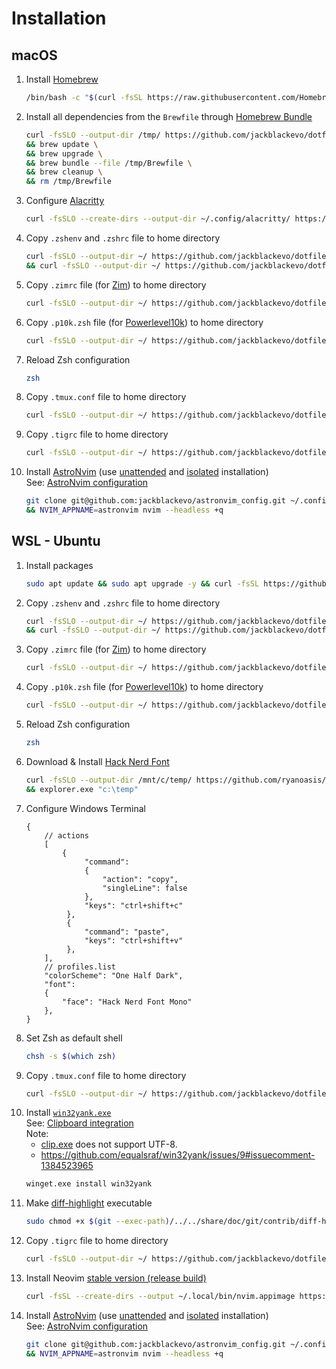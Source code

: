 # Installation

## macOS

1. Install [Homebrew](https://brew.sh/)
   ```bash
   /bin/bash -c "$(curl -fsSL https://raw.githubusercontent.com/Homebrew/install/HEAD/install.sh)"
   ```
2. Install all dependencies from the `Brewfile` through [Homebrew Bundle](https://docs.brew.sh/Manpage#bundle-subcommand)
   ```bash
   curl -fsSLO --output-dir /tmp/ https://github.com/jackblackevo/dotfiles/raw/main/macOS/Brewfile \
   && brew update \
   && brew upgrade \
   && brew bundle --file /tmp/Brewfile \
   && brew cleanup \
   && rm /tmp/Brewfile
   ```
3. Configure [Alacritty](https://alacritty.org/)
   ```bash
   curl -fsSLO --create-dirs --output-dir ~/.config/alacritty/ https://github.com/jackblackevo/dotfiles/raw/main/macOS/.config/alacritty/alacritty.toml
   ```
4. Copy `.zshenv` and `.zshrc` file to home directory
   ```bash
   curl -fsSLO --output-dir ~/ https://github.com/jackblackevo/dotfiles/raw/main/macOS/.zshenv \
   && curl -fsSLO --output-dir ~/ https://github.com/jackblackevo/dotfiles/raw/main/macOS/.zshrc
   ```
5. Copy `.zimrc` file (for [Zim](https://zimfw.sh/)) to home directory
   ```bash
   curl -fsSLO --output-dir ~/ https://github.com/jackblackevo/dotfiles/raw/main/macOS/.zimrc
   ```
6. Copy `.p10k.zsh` file (for [Powerlevel10k](https://github.com/romkatv/powerlevel10k)) to home directory
   ```bash
   curl -fsSLO --output-dir ~/ https://github.com/jackblackevo/dotfiles/raw/main/.p10k.zsh
   ```
7. Reload Zsh configuration
   ```bash
   zsh
   ```
8. Copy `.tmux.conf` file to home directory
   ```bash
   curl -fsSLO --output-dir ~/ https://github.com/jackblackevo/dotfiles/raw/main/.tmux.conf
   ```
9. Copy `.tigrc` file to home directory
   ```bash
   curl -fsSLO --output-dir ~/ https://github.com/jackblackevo/dotfiles/raw/main/macOS/.tigrc
   ```
10. Install [AstroNvim](https://astronvim.com/) (use [unattended](https://docs.astronvim.com/reference/alt_install/#unattended-installation) and [isolated](https://docs.astronvim.com/reference/alt_install/#isolated-installation) installation)  
    See: [AstroNvim configuration](https://github.com/jackblackevo/astronvim_config)
    ```bash
    git clone git@github.com:jackblackevo/astronvim_config.git ~/.config/astronvim \
    && NVIM_APPNAME=astronvim nvim --headless +q
    ```

## WSL - Ubuntu

1. Install packages
   ```bash
   sudo apt update && sudo apt upgrade -y && curl -fsSL https://github.com/jackblackevo/dotfiles/raw/main/Ubuntu/pkgs | xargs sudo apt install -y && sudo apt clean
   ```
2. Copy `.zshenv` and `.zshrc` file to home directory
   ```bash
   curl -fsSLO --output-dir ~/ https://github.com/jackblackevo/dotfiles/raw/main/Ubuntu/.zshenv \
   && curl -fsSLO --output-dir ~/ https://github.com/jackblackevo/dotfiles/raw/main/Ubuntu/.zshrc
   ```
3. Copy `.zimrc` file (for [Zim](https://zimfw.sh/)) to home directory
   ```bash
   curl -fsSLO --output-dir ~/ https://github.com/jackblackevo/dotfiles/raw/main/Ubuntu/.zimrc
   ```
4. Copy `.p10k.zsh` file (for [Powerlevel10k](https://github.com/romkatv/powerlevel10k)) to home directory
   ```bash
   curl -fsSLO --output-dir ~/ https://github.com/jackblackevo/dotfiles/raw/main/.p10k.zsh
   ```
5. Reload Zsh configuration
   ```bash
   zsh
   ```
6. Download & Install [Hack Nerd Font](https://www.nerdfonts.com/font-downloads)
   ```bash
   curl -fsSLO --output-dir /mnt/c/temp/ https://github.com/ryanoasis/nerd-fonts/raw/master/patched-fonts/Hack/Regular/HackNerdFontMono-Regular.ttf \
   && explorer.exe "c:\temp"
   ```
7. Configure Windows Terminal
   ```jsonc
   {
       // actions
       [
           {
                "command":
                {
                    "action": "copy",
                    "singleLine": false
                },
                "keys": "ctrl+shift+c"
            },
            {
                "command": "paste",
                "keys": "ctrl+shift+v"
            },
       ],
       // profiles.list
       "colorScheme": "One Half Dark",
       "font":
       {
           "face": "Hack Nerd Font Mono"
       },
   }
   ```
8. Set Zsh as default shell
   ```bash
   chsh -s $(which zsh)
   ```
9. Copy `.tmux.conf` file to home directory
   ```bash
   curl -fsSLO --output-dir ~/ https://github.com/jackblackevo/dotfiles/raw/main/.tmux.conf
   ```
10. Install [`win32yank.exe`](https://github.com/equalsraf/win32yank)  
    See: [Clipboard integration](https://neovim.io/doc/user/provider.html#provider-clipboard)  
    Note:
    - [clip.exe](https://learn.microsoft.com/en-us/windows-server/administration/windows-commands/clip) does not support UTF-8.
    - https://github.com/equalsraf/win32yank/issues/9#issuecomment-1384523965
    ```bash
    winget.exe install win32yank
    ```
11. Make [diff-highlight](https://github.com/git/git/tree/master/contrib/diff-highlight) executable
    ```bash
    sudo chmod +x $(git --exec-path)/../../share/doc/git/contrib/diff-highlight/diff-highlight
    ```
12. Copy `.tigrc` file to home directory
    ```bash
    curl -fsSLO --output-dir ~/ https://github.com/jackblackevo/dotfiles/raw/main/Ubuntu/.tigrc
    ```
13. Install Neovim [stable version (release build)](https://github.com/neovim/neovim/releases/tag/stable)
    ```bash
    curl -fsSL --create-dirs --output ~/.local/bin/nvim.appimage https://github.com/neovim/neovim/releases/download/stable/nvim-linux-x86_64.appimage && chmod u+x ~/.local/bin/nvim.appimage && ln -sf ~/.local/bin/nvim.appimage ~/.local/bin/nvim
    ```
14. Install [AstroNvim](https://astronvim.com/) (use [unattended](https://docs.astronvim.com/reference/alt_install/#unattended-installation) and [isolated](https://docs.astronvim.com/reference/alt_install/#isolated-installation) installation)  
    See: [AstroNvim configuration](https://github.com/jackblackevo/astronvim_config)
    ```bash
    git clone git@github.com:jackblackevo/astronvim_config.git ~/.config/astronvim \
    && NVIM_APPNAME=astronvim nvim --headless +q
    ```
